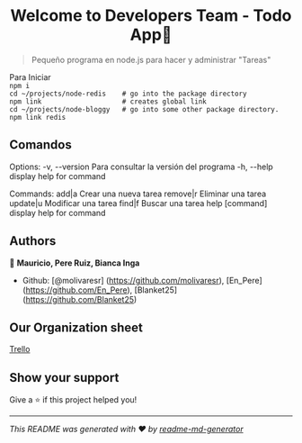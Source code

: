 <h1 align="center">Welcome to Developers Team - Todo App👋</h1>

> Pequeño programa en node.js para hacer y administrar &#34;Tareas&#34;  

Para Iniciar  
``npm i``  
``cd ~/projects/node-redis    # go into the package directory ``  
``npm link                    # creates global link ``  
``cd ~/projects/node-bloggy   # go into some other package directory. ``  
``npm link redis ``  
## Comandos 
Options:
  -v, --version   Para consultar la versión del programa
  -h, --help      display help for command

Commands:
  add|a           Crear una nueva tarea
  remove|r        Eliminar una tarea
  update|u        Modificar una tarea
  find|f          Buscar una tarea
  help [command]  display help for command
## Authors

👤 **Mauricio, Pere Ruiz, Bianca Inga**

- Github: [@molivaresr] (https://github.com/molivaresr), [En\_Pere] (https://github.com/En_Pere), [Blanket25] (https://github.com/Blanket25)
## Our Organization sheet
[Trello](https://trello.com/b/2ujcduIe/developer-team)
## Show your support

Give a ⭐️ if this project helped you!

---

_This README was generated with ❤️ by [readme-md-generator](https://github.com/kefranabg/readme-md-generator)_
